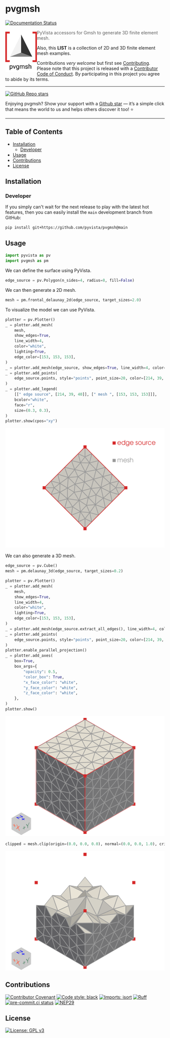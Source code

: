 # pvgmsh

[![Documentation Status](https://readthedocs.org/projects/pvgmsh/badge/?version=latest)](https://pvgmsh.readthedocs.io/en/latest/?badge=latest)

[<img src="https://raw.githubusercontent.com/pyvista/pvgmsh/main/docs/_static/logo.svg" align="left" width="100">](https://github.com/pyvista/pvgmsh#--------)

> PyVista accessors for Gmsh to generate 3D finite element mesh.

Also, this **LIST** is a collection of 2D and 3D finite element mesh examples.

Contributions _very welcome_ but first see [Contributing](#contributions).
Please note that this project is released with a [Contributor Code of Conduct](CODE_OF_CONDUCT.md).
By participating in this project you agree to abide by its terms.

---

[![GitHub Repo stars](https://img.shields.io/github/stars/pyvista/pvgmsh)](https://github.com/pyvista/pvgmsh/stargazers)

Enjoying pvgmsh? Show your support with a [Github star](https://github.com/pyvista/pvgmsh) — it’s a simple click that means the world to us and helps others discover it too! ⭐️

---

## Table of Contents

<!-- START doctoc generated TOC please keep comment here to allow auto update -->
<!-- DON'T EDIT THIS SECTION, INSTEAD RE-RUN doctoc TO UPDATE -->

- [Installation](#installation)
  - [Developer](#developer)
- [Usage](#usage)
- [Contributions](#contributions)
- [License](#license)

<!-- END doctoc generated TOC please keep comment here to allow auto update -->

## Installation

### Developer

If you simply can't wait for the next release to play with the latest hot features, then you can easily
install the `main` development branch from GitHub:

```shell
pip install git+https://github.com/pyvista/pvgmsh@main
```

## Usage

```python
import pyvista as pv
import pvgmsh as pm
```

We can define the surface using PyVista.

```python
edge_source = pv.Polygon(n_sides=4, radius=8, fill=False)
```

We can then generate a 2D mesh.

```python
mesh = pm.frontal_delaunay_2d(edge_source, target_sizes=2.0)
```

To visualize the model we can use PyVista.

```python
plotter = pv.Plotter()
_ = plotter.add_mesh(
    mesh,
    show_edges=True,
    line_width=4,
    color="white",
    lighting=True,
    edge_color=[153, 153, 153],
)
_ = plotter.add_mesh(edge_source, show_edges=True, line_width=4, color=[214, 39, 40])
_ = plotter.add_points(
    edge_source.points, style="points", point_size=20, color=[214, 39, 40]
)
_ = plotter.add_legend(
    [[" edge source", [214, 39, 40]], [" mesh ", [153, 153, 153]]],
    bcolor="white",
    face="r",
    size=(0.3, 0.3),
)
plotter.show(cpos="xy")
```

![2D mesh](/docs/_static/frontal_delaunay_2d_01.png)

We can also generate a 3D mesh.

```python
edge_source = pv.Cube()
mesh = pm.delaunay_3d(edge_source, target_sizes=0.2)
```

```python
plotter = pv.Plotter()
_ = plotter.add_mesh(
    mesh,
    show_edges=True,
    line_width=4,
    color="white",
    lighting=True,
    edge_color=[153, 153, 153],
)
_ = plotter.add_mesh(edge_source.extract_all_edges(), line_width=4, color=[214, 39, 40])
_ = plotter.add_points(
    edge_source.points, style="points", point_size=20, color=[214, 39, 40]
)
plotter.enable_parallel_projection()
_ = plotter.add_axes(
    box=True,
    box_args={
        "opacity": 0.5,
        "color_box": True,
        "x_face_color": "white",
        "y_face_color": "white",
        "z_face_color": "white",
    },
)
plotter.show()
```

![3D mesh](/docs/_static/delaunay_3d_01.png)

```python
clipped = mesh.clip(origin=(0.0, 0.0, 0.0), normal=(0.0, 0.0, 1.0), crinkle=True)
```

![3D mesh](/docs/_static/delaunay_3d_02.png)

## Contributions

[![Contributor Covenant](https://img.shields.io/badge/contributor%20covenant-2.1-4baaaa.svg)](https://github.com/pyvista/pvgmsh/blob/main/CODE_OF_CONDUCT.md)
[![Code style: black](https://img.shields.io/badge/code%20style-black-000000.svg)](https://github.com/psf/black)
[![Imports: isort](https://img.shields.io/badge/%20imports-isort-%231674b1?style=flat&labelColor=ef8336)](https://pycqa.github.io/isort/)
[![Ruff](https://img.shields.io/endpoint?url=https://raw.githubusercontent.com/astral-sh/ruff/main/assets/badge/v2.json)](https://github.com/astral-sh/ruff)
[![pre-commit.ci status](https://results.pre-commit.ci/badge/github/pyvista/pvgmsh/main.svg)](https://results.pre-commit.ci/latest/github/pyvista/pvgmsh/main)
[![NEP29](https://raster.shields.io/badge/follows-NEP29-orange.png)](https://numpy.org/neps/nep-0029-deprecation_policy.html)

## License

[![License: GPL v3](https://img.shields.io/badge/License-GPLv3-blue.svg)](https://www.gnu.org/licenses/gpl-3.0)
